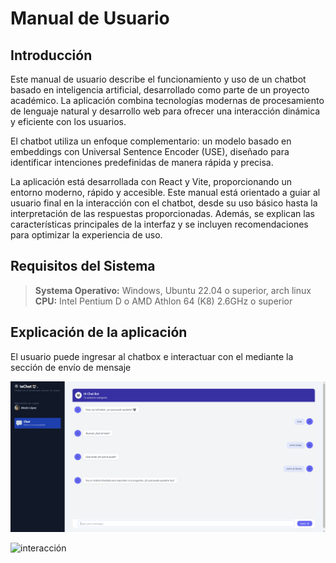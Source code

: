 # Manual de Usuario

## Introducción

Este manual de usuario describe el funcionamiento y uso de un chatbot basado en inteligencia artificial, desarrollado como parte de un proyecto académico. La aplicación combina tecnologías modernas de procesamiento de lenguaje natural y desarrollo web para ofrecer una interacción dinámica y eficiente con los usuarios.

El chatbot utiliza un enfoque complementario: un modelo basado en embeddings con Universal Sentence Encoder (USE), diseñado para identificar intenciones predefinidas de manera rápida y precisa. 

La aplicación está desarrollada con React y Vite, proporcionando un entorno moderno, rápido y accesible. Este manual está orientado a guiar al usuario final en la interacción con el chatbot, desde su uso básico hasta la interpretación de las respuestas proporcionadas. Además, se explican las características principales de la interfaz y se incluyen recomendaciones para optimizar la experiencia de uso.



## Requisitos del Sistema

> **Systema Operativo:** Windows, Ubuntu 22.04 o superior, arch linux
> **CPU:** Intel Pentium D o AMD Athlon 64 (K8) 2.6GHz o superior

## Explicación de la aplicación

El usuario puede ingresar al chatbox e interactuar con el mediante la sección de envío de mensaje

![alt text](./IMG/image.png)

![interacción](https://github.com/user-attachments/assets/523499f8-4d48-44ab-a8e1-3f4455b79dda)
